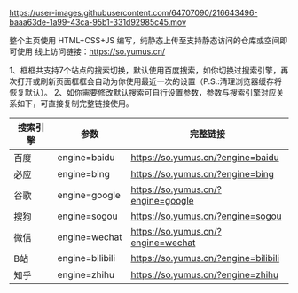 https://user-images.githubusercontent.com/64707090/216643496-baaa63de-1a99-43ca-95b1-331d92985c45.mov

整个主页使用 HTML+CSS+JS 编写，纯静态上传至支持静态访问的仓库或空间即可使用
线上访问链接：https://so.yumus.cn/

1、框框共支持7个站点的搜索切换，默认使用百度搜索，如你切换过搜索引擎，再次打开或刷新页面框框会自动为你使用最近一次的设置（P.S.:清理浏览器缓存将恢复默认）。
2、如你需要修改默认搜索可自行设置参数，参数与搜索引擎对应关系如下，可直接复制完整链接使用。

|搜索引擎|参数|完整链接
|--|--|--|
百度|engine=baidu|https://so.yumus.cn/?engine=baidu|
必应|engine=bing|https://so.yumus.cn/?engine=bing|
谷歌|engine=google|https://so.yumus.cn/?engine=google|
搜狗|engine=sogou|https://so.yumus.cn/?engine=sogou|
微信|engine=wechat|https://so.yumus.cn/?engine=wechat|
B站|engine=bilibili|https://so.yumus.cn/?engine=bilibili|
知乎|engine=zhihu|https://so.yumus.cn/?engine=zhihu|
